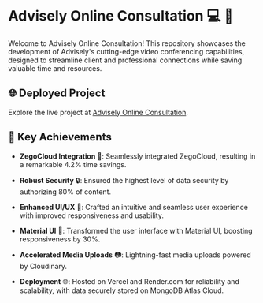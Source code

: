# Advisely Online Consultation :computer: :rocket:

Welcome to Advisely Online Consultation! This repository showcases the development of Advisely's cutting-edge video conferencing capabilities, designed to streamline client and professional connections while saving valuable time and resources.

## :globe_with_meridians: Deployed Project

Explore the live project at [Advisely Online Consultation](https://advisely.vercel.app/).

## :star2: Key Achievements

- **ZegoCloud Integration** 🚀: Seamlessly integrated ZegoCloud, resulting in a remarkable 4.2% time savings.

- **Robust Security** 🔒: Ensured the highest level of data security by authorizing 80% of content.

- **Enhanced UI/UX** 🎨: Crafted an intuitive and seamless user experience with improved responsiveness and usability.

- **Material UI** 💎: Transformed the user interface with Material UI, boosting responsiveness by 30%.

- **Accelerated Media Uploads** 📷: Lightning-fast media uploads powered by Cloudinary.

- **Deployment** 🌐: Hosted on Vercel and Render.com for reliability and scalability, with data securely stored on MongoDB Atlas Cloud.
